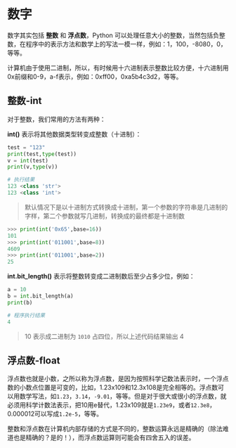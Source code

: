 # 数字

数字其实包括 **整数** 和 **浮点数**，Python 可以处理任意大小的整数，当然包括负整数，在程序中的表示方法和数学上的写法一模一样，例如：1，100，-8080，0，等等。

计算机由于使用二进制，所以，有时候用十六进制表示整数比较方便，十六进制用0x前缀和0-9，a-f表示，例如：0xff00，0xa5b4c3d2，等等。

## 整数-int
对于整数，我们常用的方法有两种：

**int()**
表示将其他数据类型转变成整数（十进制）：

  ```py
  test = "123"
  print(test,type(test))
  v = int(test)
  print(v,type(v))

  # 执行结果
  123 <class 'str'>
  123 <class 'int'>
  ```
  > 默认情况下是以十进制方式转换成十进制，第一个参数的字符串是几进制的字样，第二个参数就写几进制，转换成的最终都是十进制数

  ```py
  >>> print(int('0x65',base=16))
  101
  >>> print(int('011001',base=8))
  4609
  >>> print(int('011001',base=2))
  25
  ```

**int.bit_length()**
表示将整数转变成二进制数后至少占多少位，例如：

  ```py
  a = 10
  b = int.bit_length(a)
  print(b)

  # 程序执行结果
  4
  ```
  > 10 表示成二进制为 `1010` 占四位，所以上述代码结果输出 4

## 浮点数-float

浮点数也就是小数，之所以称为浮点数，是因为按照科学记数法表示时，一个浮点数的小数点位置是可变的，比如，1.23x109和12.3x108是完全相等的。浮点数可以用数学写法，如`1.23`，`3.14`，`-9.01`，等等。但是对于很大或很小的浮点数，就必须用科学计数法表示，把10用e替代，1.23x109就是`1.23e9`，或者`12.3e8`，0.000012可以写成`1.2e-5`，等等。

整数和浮点数在计算机内部存储的方式是不同的，整数运算永远是精确的（除法难道也是精确的？是的！），而浮点数运算则可能会有四舍五入的误差。